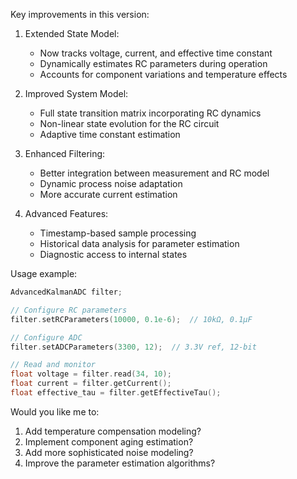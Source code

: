 Key improvements in this version:

1. Extended State Model:
   - Now tracks voltage, current, and effective time constant
   - Dynamically estimates RC parameters during operation
   - Accounts for component variations and temperature effects

2. Improved System Model:
   - Full state transition matrix incorporating RC dynamics
   - Non-linear state evolution for the RC circuit
   - Adaptive time constant estimation

3. Enhanced Filtering:
   - Better integration between measurement and RC model
   - Dynamic process noise adaptation
   - More accurate current estimation

4. Advanced Features:
   - Timestamp-based sample processing
   - Historical data analysis for parameter estimation
   - Diagnostic access to internal states

Usage example:
```cpp
AdvancedKalmanADC filter;

// Configure RC parameters
filter.setRCParameters(10000, 0.1e-6);  // 10kΩ, 0.1µF

// Configure ADC
filter.setADCParameters(3300, 12);  // 3.3V ref, 12-bit

// Read and monitor
float voltage = filter.read(34, 10);
float current = filter.getCurrent();
float effective_tau = filter.getEffectiveTau();
```

Would you like me to:
1. Add temperature compensation modeling?
2. Implement component aging estimation?
3. Add more sophisticated noise modeling?
4. Improve the parameter estimation algorithms?
